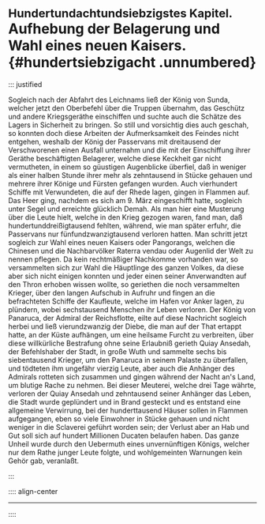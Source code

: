 # <small>Hundertundachtundsiebzigstes Kapitel.</small><br />Aufhebung der Belagerung und Wahl eines neuen Kaisers.{#hundertsiebzigacht .unnumbered}

::: justified

Sogleich nach der Abfahrt des Leichnams ließ der König von Sunda, welcher jetzt
den Oberbefehl über die Truppen übernahm, das Geschütz und andere Kriegsgeräthe
einschiffen und suchte auch die Schätze des Lagers in Sicherheit zu bringen. So
still und vorsichtig dies auch geschah, so konnten doch diese Arbeiten der
Aufmerksamkeit des Feindes nicht entgehen, weshalb der König der Passervans mit
dreitausend der Verschworenen einen Ausfall unternahm und die mit der
Einschiffung ihrer Geräthe beschäftigten Belagerer, welche diese Keckheit gar
nicht vermutheten, in einem so güustigen Augenblicke überfiel, daß in weniger
als einer halben Stunde ihrer mehr als zehntausend in Stücke gehauen und mehrere
ihrer Könige und Fürsten gefangen wurden. Auch vierhundert Schiffe mit
Verwundeten, die auf der Rhede lagen, gingen in Flammen auf. Das Heer ging,
nachdem es sich am 9. März eingeschifft hatte, sogleich unter Segel und
erreichte glücklich Demah. Als man hier eine Musterung über die Leute hielt,
welche in den Krieg gezogen waren, fand man, daß hundertunddreißigtausend
fehlten, während, wie man später erfuhr, die Passervans nur
fünfundzwanzigtausend verloren hatten. Man schritt jetzt sogleich zur Wahl eines
neuen Kaisers oder Pangorangs, welchen die Chinesen und die Nachbarvölker
Raterra vendau oder Augenlid der Welt zu nennen pflegen. Da kein rechtmäßiger
Nachkomme vorhanden war, so versammelten sich zur Wahl die Häuptlinge des ganzen
Volkes, da diese aber sich nicht einigen konnten und jeder einen seiner
Anverwandten auf den Thron erhoben wissen wollte, so geriethen die noch
versammelten Krieger, über den langen Aufschub in Aufruhr und fingen an die
befrachteten Schiffe der Kaufleute, welche im Hafen vor Anker lagen, zu
plündern, wobei sechstausend Menschen ihr Leben verloren. Der König von
Panaruca, der Admiral der Reichsflotte, eilte auf diese Nachricht sogleich
herbei und ließ vierundzwanzig der Diebe, die man auf der That ertappt hatte, an
der Küste aufhängen, um eine heilsame Furcht zu verbreiten, über diese
willkürliche Bestrafung ohne seine Erlaubniß gerieth Quiay Ansedah, der
Befehlshaber der Stadt, in große Wuth und sammelte sechs bis siebentausend
Krieger, um den Panaruca in seinem Palaste zu überfallen, und tödteten ihm
ungefähr vierzig Leute, aber auch die Anhänger des Admirals rotteten sich
zusammen und gingen während der Nacht an's Land, um blutige Rache zu nehmen. Bei
dieser Meuterei, welche drei Tage währte, verloren der Quiay Ansedah und
zehntausend seiner Anhänger das Leben, die Stadt wurde geplündert und in Brand
gesteckt und es entstand eine allgemeine Verwirrung, bei der hunderttausend
Häuser sollen in Flammen aufgegangen, eben so viele Einwohner in Stücke gehauen
und nicht weniger in die Sclaverei geführt worden sein; der Verlust aber an Hab
und Gut soll sich auf hundert Millionen Ducaten belaufen haben. Das ganze Unheil
wurde durch den Uebermuth eines unvernünftigen Königs, welcher nur dem Rathe
junger Leute folgte, und wohlgemeinten Warnungen kein Gehör gab, veranlaßt.

:::

:::: align-center
****
::::
